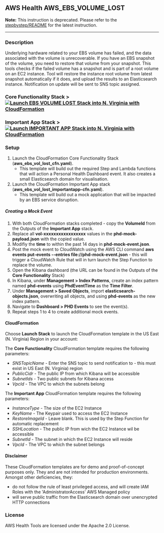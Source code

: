## AWS Health AWS_EBS_VOLUME_LOST

**Note:** This instruction is deprecated. Please refer to the [stepbystep/README](https://github.com/aws/aws-health-tools/blob/master/automated-actions/AWS_EBS_VOLUME_LOST/stepbystep/README.md) for the latest instruction.

---

### Description
Underlying hardware related to your EBS volume has failed, and the data associated with the volume is unrecoverable.
If you have an EBS snapshot of the volume, you need to restore that volume from your snapshot. 
This tools checks if the failed volume has a snapshot and is part of a root volume on an EC2 instance.
Tool will restore the instance root volume from latest snapshot automatically if it does, and upload the results to an Elasticsearch instance.
Notification on update will be sent to SNS topic assigned.

### Core Functionality Stack > [![Launch EBS VOLUME LOST Stack into N. Virginia with CloudFormation](http://docs.aws.amazon.com/AWSCloudFormation/latest/UserGuide/images/cloudformation-launch-stack-button.png)](https://console.aws.amazon.com/cloudformation/home?region=us-east-1#/stacks/new?stackName=AWSEBSVolLost&templateURL=https://s3.amazonaws.com/aws-health-tools-assets/cloudformation-templates/aws_ebs_vol_lost_cfn.yaml)

### Important App Stack > [![Launch IMPORTANT APP Stack into N. Virginia with CloudFormation](http://docs.aws.amazon.com/AWSCloudFormation/latest/UserGuide/images/cloudformation-launch-stack-button.png)](https://console.aws.amazon.com/cloudformation/home?region=us-east-1#/stacks/new?stackName=AWSEBSVolLost&templateURL=https://s3.amazonaws.com/aws-health-tools-assets/cloudformation-templates/aws_ebs_vol_lost_importantapp-cfn.yaml)

### Setup
1.  Launch the CloudFormation Core Functionality Stack (**aws_ebs_vol_lost_cfn.yaml**).
    * This template will build out the required Step and Lambda functions that will action a Personal Health Dashboard event.  It also creates a small Elasticsearch domain for visualisation.
1.  Launch the CloudFormation Important App stack (**aws_ebs_vol_lost_importantapp-cfn.yaml**).
    * This template will build out a mock application that will be impacted by an EBS service disruption.

##### Creating a Mock Event

1.  With both CloudFormation stacks completed - copy the **VolumeId** from the Outputs of the **Important App** stack.
1.  Replace all **vol-xxxxxxxxxxxxxxxxx** values in the **phd-mock-payload.json** with the copied value.
1.  Modifiy the **time** to within the past 14 days in **phd-mock-event.json**.
1.  Post the mock event to CloudWatch using the AWS CLI command **aws events put-events --entries file://phd-mock-event.json** - this will trigger a CloudWatch Rule that will in turn launch the Step Function to replace the volume.
1.  Open the Kibana dashboard (the URL can be found in the Outputs of the **Core Functionality** Stack)
1. In Kibana, under **Management > Index Patterns**, create an index pattern named **phd-events** using **PhdEventTime** as the **Time Filter**.
1. Under **Management > Saved Objects**, import **elasticsearch-objects.json**, overwriting all objects, and using **phd-events** as the new index pattern.
1. Navigate to **Dashboard > PHD Events** to see the event(s).
1. Repeat steps 1 to 4 to create additional mock events.

#### CloudFormation
Choose **Launch Stack** to launch the CloudFormation template in the US East (N. Virginia) Region in your account:

The **Core Functionality** CloudFormation template requires the following parameters:
* *SNSTopicName* - Enter the SNS topic to send notification to - this must exist in US East (N. Virginia) region
* *PublicCidr* - The public IP from which Kibana will be accessible
* *SubnetIds* - Two public subnets for Kibana access
* *VpcId* - The VPC to which the subnets belong

The **Important App** CloudFormation template requires the following parameters:
* *InstanceType* - The size of the EC2 Instance
* *KeyName* - The Keypair used to access the EC2 Instance
* *RestoreImageId* - Leave blank.  This is used by the Step Function for automatic replacement
* *SSHLocation* - The public IP from wich the EC2 Instance wil be accessible
* *SubnetId* - The subnet in which the EC2 Instance will reside
* *VpcId* - The VPC to which the subnet belongs

#### Disclaimer

These CloudFormation templates are for demo and proof-of-concept purposes only.  They and are not intended for production environments.  Amongst other deficiencies, they:
* do not follow the rule of least privileged access, and will create IAM Roles with the 'AdministratorAccess' AWS Managed policy
* will serve public traffic from the Elasticsearch domain over unencrypted HTTP connections

### License
AWS Health Tools are licensed under the Apache 2.0 License.
